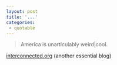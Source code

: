 ```yaml
---
layout: post
title: '...'
categories:
 - quotable
---
```


<blockquote>America is unarticulably weird|cool.</blockquote><a href="http://interconnected.org/home/2003_04_13_archive.shtml#200167433">interconnected.org</a> (another essential blog)

